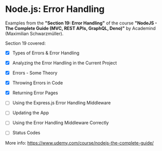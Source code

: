 # Node.js: Error Handling

Examples from the **"Section 19: Error Handling"** of the course **"NodeJS - The Complete Guide (MVC, REST APIs, GraphQL, Deno)"** by Academind (Maximilian Schwarzmüller).

Section 19 covered:

- [x] Types of Errors & Error Handling
- [x] Analyzing the Error Handling in the Current Project
- [x] Errors - Some Theory
- [x] Throwing Errors in Code
- [x] Returning Error Pages
- [ ] Using the Express.js Error Handling Middleware
- [ ] Updating the App
- [ ] Using the Error Handling Middleware Correctly
- [ ] Status Codes



More info: https://www.udemy.com/course/nodejs-the-complete-guide/
